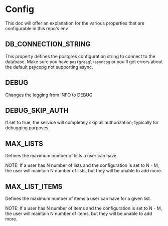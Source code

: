 # Config

This doc will offer an explanation for the various properties that are 
configurable in this repo's env

## DB_CONNECTION_STRING

This property defines the postgres configuration string to connect to the database. 
Make sure you have `postgresql+asyncpg` or you'll get errors about the default psycopg 
not supporting async.

## DEBUG

Changes the logging from INFO to DEBUG

## DEBUG_SKIP_AUTH

If set to true, the service will completely skip all authorization; typically for debugging 
purposes. 

## MAX_LISTS

Defines the maximum number of lists a user can have. 

NOTE: If a user has N number of lists and the configuration is set to N - M, the user
will maintain N number of lists, but they will be unable to add more.

## MAX_LIST_ITEMS

Defines the maximum number of items a user can have for a given list. 

NOTE: If a user has N number of items and the configuration is set to N - M, the user
will maintain N number of items, but they will be unable to add more.
